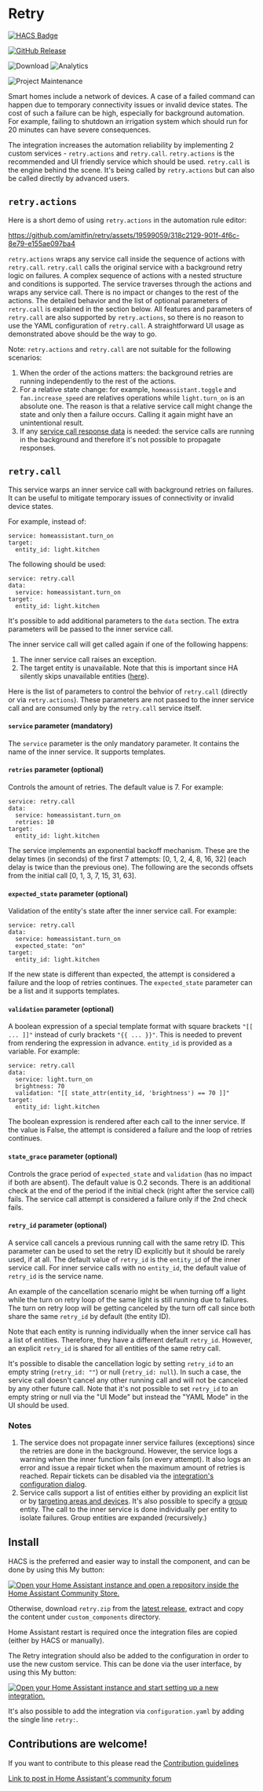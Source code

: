# Retry

[![HACS Badge](https://img.shields.io/badge/HACS-Default-31A9F4.svg?style=for-the-badge)](https://github.com/hacs/integration)

[![GitHub Release](https://img.shields.io/github/release/amitfin/retry.svg?style=for-the-badge&color=blue)](https://github.com/amitfin/retry/releases)

![Download](https://img.shields.io/github/downloads/amitfin/retry/total.svg?style=for-the-badge&color=blue) ![Analytics](https://img.shields.io/badge/dynamic/json?style=for-the-badge&color=blue&label=Analytics&suffix=%20Installs&cacheSeconds=15600&url=https://analytics.home-assistant.io/custom_integrations.json&query=$.retry.total)

![Project Maintenance](https://img.shields.io/badge/maintainer-Amit%20Finkelstein-blue.svg?style=for-the-badge)

Smart homes include a network of devices. A case of a failed command can happen due to temporary connectivity issues or invalid device states. The cost of such a failure can be high, especially for background automation. For example, failing to shutdown an irrigation system which should run for 20 minutes can have severe consequences.

The integration increases the automation reliability by implementing 2 custom services - `retry.actions` and `retry.call`.
`retry.actions` is the recommended and UI friendly service which should be used. `retry.call` is the engine behind the scene. It's being called by `retry.actions` but can also be called directly by advanced users.

## `retry.actions`

Here is a short demo of using `retry.actions` in the automation rule editor:

https://github.com/amitfin/retry/assets/19599059/318c2129-901f-4f6c-8e79-e155ae097ba4

`retry.actions` wraps any service call inside the sequence of actions with `retry.call`. `retry.call` calls the original service with a background retry logic on failures. A complex sequence of actions with a nested structure and conditions is supported. The service traverses through the actions and wraps any service call. There is no impact or changes to the rest of the actions. The detailed behavior and the list of optional parameters of `retry.call` is explained in the section below. All features and parameters of `retry.call` are also supported by `retry.actions`, so there is no reason to use the YAML configuration of `retry.call`. A straightforward UI usage as demonstrated above should be the way to go.

Note: `retry.actions` and `retry.call` are not suitable for the following scenarios:

1. When the order of the actions matters: the background retries are running independently to the rest of the actions.
2. For a relative state change: for example, `homeassistant.toggle` and `fan.increase_speed` are relatives operations while `light.turn_on` is an absolute one. The reason is that a relative service call might change the state and only then a failure occurs. Calling it again might have an unintentional result.
3. If any [service call response data](https://www.home-assistant.io/docs/scripts/service-calls/#use-templates-to-handle-response-data) is needed: the service calls are running in the background and therefore it's not possible to propagate responses.

## `retry.call`

This service warps an inner service call with background retries on failures. It can be useful to mitigate temporary issues of connectivity or invalid device states.

For example, instead of:

```
service: homeassistant.turn_on
target:
  entity_id: light.kitchen
```

The following should be used:

```
service: retry.call
data:
  service: homeassistant.turn_on
target:
  entity_id: light.kitchen
```

It's possible to add additional parameters to the `data` section. The extra parameters will be passed to the inner service call.

The inner service call will get called again if one of the following happens:

1. The inner service call raises an exception.
2. The target entity is unavailable. Note that this is important since HA silently skips unavailable entities ([here](https://github.com/home-assistant/core/blob/580b20b0a83c561986e7571b83df4a4bcb158392/homeassistant/helpers/service.py#L763)).

Here is the list of parameters to control the behvior of `retry.call` (directly or via `retry.actions`). These parameters are not passed to the inner service call and are consumed only by the `retry.call` service itself.

#### `service` parameter (mandatory)

The `service` parameter is the only mandatory parameter. It contains the name of the inner service. It supports templates.

#### `retries` parameter (optional)

Controls the amount of retries. The default value is 7. For example:

```
service: retry.call
data:
  service: homeassistant.turn_on
  retries: 10
target:
  entity_id: light.kitchen
```

The service implements an exponential backoff mechanism. These are the delay times (in seconds) of the first 7 attempts: [0, 1, 2, 4, 8, 16, 32] (each delay is twice than the previous one). The following are the seconds offsets from the initial call [0, 1, 3, 7, 15, 31, 63].

#### `expected_state` parameter (optional)

Validation of the entity's state after the inner service call. For example:

```
service: retry.call
data:
  service: homeassistant.turn_on
  expected_state: "on"
target:
  entity_id: light.kitchen
```

If the new state is different than expected, the attempt is considered a failure and the loop of retries continues. The `expected_state` parameter can be a list and it supports templates.

#### `validation` parameter (optional)

A boolean expression of a special template format with square brackets `"[[ ... ]]"` instead of curly brackets `"{{ ... }}"`. This is needed to prevent from rendering the expression in advance. `entity_id` is provided as a variable. For example:

```
service: retry.call
data:
  service: light.turn_on
  brightness: 70
  validation: "[[ state_attr(entity_id, 'brightness') == 70 ]]"
target:
  entity_id: light.kitchen
```

The boolean expression is rendered after each call to the inner service. If the value is False, the attempt is considered a failure and the loop of retries continues.

#### `state_grace` parameter (optional)

Controls the grace period of `expected_state` and `validation` (has no impact if both are absent). The default value is 0.2 seconds. There is an additional check at the end of the period if the initial check (right after the service call) fails. The service call attempt is considered a failure only if the 2nd check fails.

#### `retry_id` parameter (optional)

A service call cancels a previous running call with the same retry ID. This parameter can be used to set the retry ID explicitly but it should be rarely used, if at all. The default value of `retry_id` is the `entity_id` of the inner service call. For inner service calls with no `entity_id`, the default value of `retry_id` is the service name. 

An example of the cancellation scenario might be when turning off a light while the turn on retry loop of the same light is still running due to failures. The turn on retry loop will be getting canceled by the turn off call since both share the same `retry_id` by default (the entity ID). 

Note that each entity is running individually when the inner service call has a list of entities. Therefore, they have a different default `retry_id`. However, an explicit `retry_id` is shared for all entities of the same retry call.

It's possible to disable the cancellation logic by setting `retry_id` to an empty string (`retry_id: ""`) or null (`retry_id: null`). In such a case, the service call doesn't cancel any other running call and will not be canceled by any other future call. Note that it's not possible to set `retry_id` to an empty string or null via the "UI Mode" but instead the "YAML Mode" in the UI should be used.

### Notes

1. The service does not propagate inner service failures (exceptions) since the retries are done in the background. However, the service logs a warning when the inner function fails (on every attempt). It also logs an error and issue a repair ticket when the maximum amount of retries is reached. Repair tickets can be disabled via the [integration's configuration dialog](https://my.home-assistant.io/redirect/integration/?domain=retry).
2. Service calls support a list of entities either by providing an explicit list or by [targeting areas and devices](https://www.home-assistant.io/docs/scripts/service-calls/#targeting-areas-and-devices). It's also possible to specify a [group](https://www.home-assistant.io/integrations/group) entity. The call to the inner service is done individually per entity to isolate failures. Group entities are expanded (recursively.)

## Install

HACS is the preferred and easier way to install the component, and can be done by using this My button:

[![Open your Home Assistant instance and open a repository inside the Home Assistant Community Store.](https://my.home-assistant.io/badges/hacs_repository.svg)](https://my.home-assistant.io/redirect/hacs_repository/?owner=amitfin&repository=retry&category=integration)

Otherwise, download `retry.zip` from the [latest release](https://github.com/amitfin/retry/releases), extract and copy the content under `custom_components` directory.

Home Assistant restart is required once the integration files are copied (either by HACS or manually).

The Retry integration should also be added to the configuration in order to use the new custom service. This can be done via the user interface, by using this My button:

[![Open your Home Assistant instance and start setting up a new integration.](https://my.home-assistant.io/badges/config_flow_start.svg)](https://my.home-assistant.io/redirect/config_flow_start/?domain=retry)

It's also possible to add the integration via `configuration.yaml` by adding the single line `retry:`.

## Contributions are welcome!

If you want to contribute to this please read the [Contribution guidelines](CONTRIBUTING.md)

[Link to post in Home Assistant's community forum](https://community.home-assistant.io/t/improving-automation-reliability/558627)

